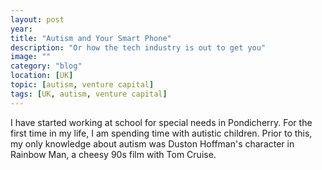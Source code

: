```yaml
---
layout: post
year: 
title: "Autism and Your Smart Phone"
description: "Or how the tech industry is out to get you"
image: ""
category: "blog"
location: [UK]
topic: [autism, venture capital]
tags: [UK, autism, venture capital]
---
```


I have started working at school for special needs in Pondicherry. For the first time in my life, I am spending time with autistic children. Prior to this, my only knowledge about autism was Duston Hoffman's character in Rainbow Man, a cheesy 90s film with Tom Cruise.






